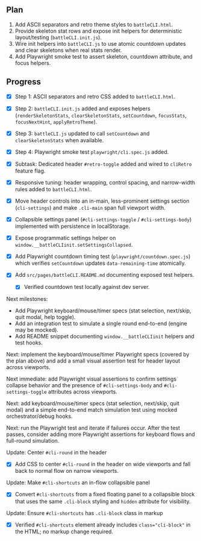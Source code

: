 ## Plan

1. Add ASCII separators and retro theme styles to `battleCLI.html`.
2. Provide skeleton stat rows and expose init helpers for deterministic layout/testing (`battleCLI.init.js`).
3. Wire init helpers into `battleCLI.js` to use atomic countdown updates and clear skeletons when real stats render.
4. Add Playwright smoke test to assert skeleton, countdown attribute, and focus helpers.

## Progress

- [x] Step 1: ASCII separators and retro CSS added to `battleCLI.html`.
- [x] Step 2: `battleCLI.init.js` added and exposes helpers (`renderSkeletonStats`, `clearSkeletonStats`, `setCountdown`, `focusStats`, `focusNextHint`, `applyRetroTheme`).
- [x] Step 3: `battleCLI.js` updated to call `setCountdown` and `clearSkeletonStats` when available.
- [x] Step 4: Playwright smoke test `playwright/cli.spec.js` added.
- [x] Subtask: Dedicated header `#retro-toggle` added and wired to `cliRetro` feature flag.

- [x] Responsive tuning: header wrapping, control spacing, and narrow-width rules added to `battleCLI.html`.
- [x] Move header controls into an in-main, less-prominent settings section (`cli-settings`) and make `.cli-main` span full viewport width.
- [x] Collapsible settings panel (`#cli-settings-toggle` / `#cli-settings-body`) implemented with persistence in localStorage.

- [x] Expose programmatic settings helper on `window.__battleCLIinit.setSettingsCollapsed`.
- [x] Add Playwright countdown timing test (`playwright/countdown.spec.js`) which verifies `setCountdown` updates `data-remaining-time` atomically.
- [x] Add `src/pages/battleCLI.README.md` documenting exposed test helpers.
  - [x] Verified countdown test locally against dev server.

Next milestones:

- Add Playwright keyboard/mouse/timer specs (stat selection, next/skip, quit modal, help toggle).
- Add an integration test to simulate a single round end-to-end (engine may be mocked).
- Add README snippet documenting `window.__battleCLIinit` helpers and test hooks.

Next: implement the keyboard/mouse/timer Playwright specs (covered by the plan above) and add a small visual assertion test for header layout across viewports.

Next immediate: add Playwright visual assertions to confirm settings collapse behavior and the presence of `#cli-settings-body` and `#cli-settings-toggle` attributes across viewports.

Next: add keyboard/mouse/timer specs (stat selection, next/skip, quit modal) and a simple end-to-end match simulation test using mocked orchestrator/debug hooks.

Next: run the Playwright test and iterate if failures occur. After the test passes, consider adding more Playwright assertions for keyboard flows and full-round simulation.

Update: Center `#cli-round` in the header

- [x] Add CSS to center `#cli-round` in the header on wide viewports and fall back to normal flow on narrow viewports.

Update: Make `#cli-shortcuts` an in-flow collapsible panel

- [x] Convert `#cli-shortcuts` from a fixed floating panel to a collapsible block that uses the same `.cli-block` styling and `hidden` attribute for visibility.

Update: Ensure `#cli-shortcuts` has `.cli-block` class in markup

- [x] Verified `#cli-shortcuts` element already includes `class="cli-block"` in the HTML; no markup change required.


